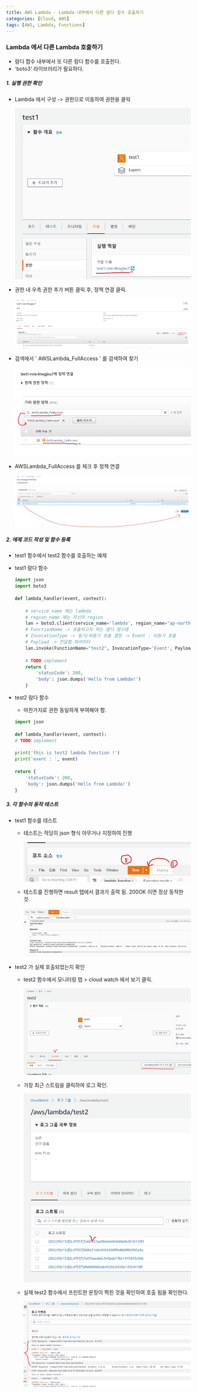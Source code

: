 ```yaml
---
title: AWS Lambda - Lambda 내부에서 다른 람다 함수 호출하기
categories: [Cloud, AWS]
tags: [AWS, Lambda, Functions]
---
```


### Lambda 에서 다른 Lambda 호출하기

- 람다 함수 내부에서 또 다른 람다 함수를 호출한다.
- 'boto3' 라이브러리가 필요하다.

##### 1. 실행 권한 확인


 - Lambda 에서 구성 -> 권한으로 이동하여 권한을 클릭

     ![이미지1](/assets/img/AWS/0913-1.png)

 - 권한 내 우측 권한 추가 버튼 클릭 후, 정책 연결 클릭.

     ![이미지2](/assets/img/AWS/0913-2.png)

 - 검색에서 ' AWSLambda_FullAccess ' 를 검색하여 찾기

     ![이미지3](/assets/img/AWS/0913-3.png)

 - AWSLambda_FullAccess 를 체크 후 정책 연결

     ![이미지4](/assets/img/AWS/0913-4.png)


##### 2. 에제 코드 작성 및 함수 등록

- test1 함수에서 test2 함수를 호출하는 예제

- test1 람다 함수

    ```python
    import json
    import boto3

    def lambda_handler(event, context):
        
        # service_name 에는 lambda
        # region_name 에는 자신의 region
        lan = boto3.client(service_name='lambda', region_name="ap-northeast-2")
        # FunctionName -> 호출하고자 하는 람다 함수명
        # InvocationType -> 동기/비동기 호출 결정 -> Event : 비동기 호출
        # Payload -> 전달할 파라미터
        lan.invoke(FunctionName="test2", InvocationType='Event', Payload=json.dumps(event))
        
        # TODO implement
        return {
            'statusCode': 200,
            'body': json.dumps('Hello from Lambda!')
        }

    ```

- test2 람다 함수

    - 마찬가지로 권한 동일하게 부여해야 함.

    ```python
    import json

    def lambda_handler(event, context):
    # TODO implement
    
    print('this is test2 lambda function !')
    print('event : ', event)
    
    return {
        'statusCode': 200,
        'body': json.dumps('Hello from Lambda!')
    }

    ```

##### 3. 각 함수의 동작 테스트 

- test1 함수를 테스트

    - 테스트는 적당히 json 형식 아무거나 지정하여 진행

        ![이미지5](/assets/img/AWS/0913-5.png)
    
    - 테스트를 진행하면 result 탭에서 결과가 출력 됨. 200OK 이면 정상 동작한 것.

        ![이미지6](/assets/img/AWS/0913-6.png)

- test2 가 실제 호출되었는지 확인

    - test2 함수에서 모니터링 탭 > cloud watch 에서 보기 클릭.

        ![이미지7](/assets/img/AWS/0913-7.png)

    - 가장 최근 스트림을 클릭하여 로그 확인.

        ![이미지8](/assets/img/AWS/0913-8.png)

    - 실제 test2 함수에서 프린트한 문장이 찍힌 것을 확인하여 호출 됨을 확인한다.

        ![이미지9](/assets/img/AWS/0913-9.png)



